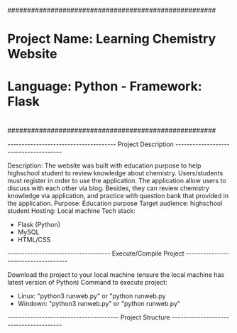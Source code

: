 #####################################################
#                                                   #
#    Project Name: Learning Chemistry Website       #
#    Language: Python - Framework: Flask            #
#                                                   #
#####################################################

-------------------------------------- Project Description --------------------------------------

Description:
  The website was built with education purpose to help highschool student to review knowledge about
  chemistry. Users/students must register in order to use the application. The application allow users
  to discuss with each other via blog. Besides, they can review chemistry knowledge via application, 
  and practice with question bank that provided in the application.
Purpose: Education purpose
Target audience: highschool student 
Hosting: Local machine
Tech stack:
  - Flask (Python)
  - MySQL
  - HTML/CSS

------------------------------------ Execute/Compile Project ------------------------------------

Download the project to your local machine
(ensure the local machine has latest version of Python)
Command to execute project:
  - Linux: "python3 runweb.py" or "python runweb.py
  - Windown: "python3 runweb.py" or "python runweb.py"

--------------------------------------- Project Structure ---------------------------------------




